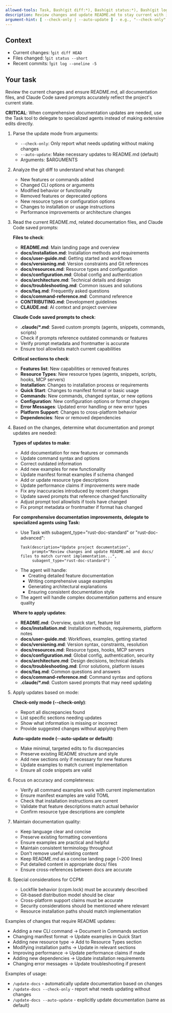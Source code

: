 ```yaml
---
allowed-tools: Task, Bash(git diff:*), Bash(git status:*), Bash(git log:*), Bash(git show:*), Bash(cargo:*), Read, Write, Edit, MultiEdit, Glob, Grep, TodoWrite, WebSearch, WebFetch
description: Review changes and update README.md to stay current with implementation
argument-hint: [ --check-only | --auto-update ] - e.g., "--check-only" to only report needed updates
---
```


## Context

- Current changes: !`git diff HEAD`
- Files changed: !`git status --short`
- Recent commits: !`git log --oneline -5`

## Your task

Review the current changes and ensure README.md, all documentation files, and Claude Code saved prompts accurately reflect the project's current state.

**CRITICAL**: When comprehensive documentation updates are needed, use the Task tool to delegate to specialized agents instead of making extensive edits directly.

1. Parse the update mode from arguments:
   - `--check-only`: Only report what needs updating without making changes
   - `--auto-update`: Make necessary updates to README.md (default)
   - Arguments: $ARGUMENTS

2. Analyze the git diff to understand what has changed:
   - New features or commands added
   - Changed CLI options or arguments
   - Modified behavior or functionality
   - Removed features or deprecated options
   - New resource types or configuration options
   - Changes to installation or usage instructions
   - Performance improvements or architecture changes

3. Read the current README.md, related documentation files, and Claude Code saved prompts:

   **Files to check**:
   - **README.md**: Main landing page and overview
   - **docs/installation.md**: Installation methods and requirements
   - **docs/user-guide.md**: Getting started and workflows
   - **docs/versioning.md**: Version constraints and Git references
   - **docs/resources.md**: Resource types and configuration
   - **docs/configuration.md**: Global config and authentication
   - **docs/architecture.md**: Technical details and design
   - **docs/troubleshooting.md**: Common issues and solutions
   - **docs/faq.md**: Frequently asked questions
   - **docs/command-reference.md**: Command reference
   - **CONTRIBUTING.md**: Development guidelines
   - **CLAUDE.md**: AI context and project overview

   **Claude Code saved prompts to check**:
   - **.claude/*.md**: Saved custom prompts (agents, snippets, commands, scripts)
   - Check if prompts reference outdated commands or features
   - Verify prompt metadata and frontmatter is accurate
   - Ensure tool allowlists match current capabilities

   **Critical sections to check**:
   - **Features list**: New capabilities or removed features
   - **Resource Types**: New resource types (agents, snippets, scripts, hooks, MCP servers)
   - **Installation**: Changes to installation process or requirements
   - **Quick Start**: Changes to manifest format or basic usage
   - **Commands**: New commands, changed syntax, or new options
   - **Configuration**: New configuration options or format changes
   - **Error Messages**: Updated error handling or new error types
   - **Platform Support**: Changes to cross-platform behavior
   - **Dependencies**: New or removed dependencies

4. Based on the changes, determine what documentation and prompt updates are needed:

   **Types of updates to make**:
   - Add documentation for new features or commands
   - Update command syntax and options
   - Correct outdated information
   - Add new examples for new functionality
   - Update manifest format examples if schema changed
   - Add or update resource type descriptions
   - Update performance claims if improvements were made
   - Fix any inaccuracies introduced by recent changes
   - Update saved prompts that reference changed functionality
   - Adjust prompt tool allowlists if tools have changed
   - Fix prompt metadata or frontmatter if format has changed
   
   **For comprehensive documentation improvements, delegate to specialized agents using Task:**
   - Use Task with subagent_type="rust-doc-standard" or "rust-doc-advanced":
     ```
     Task(description="Update project documentation",
          prompt="Review changes and update README.md and docs/ files to match current implementation...",
          subagent_type="rust-doc-standard")
     ```
   - The agent will handle:
     * Creating detailed feature documentation
     * Writing comprehensive usage examples
     * Generating architectural explanations
     * Ensuring consistent documentation style
   - The agent will handle complex documentation patterns and ensure quality
   
   **Where to apply updates**:
   - **README.md**: Overview, quick start, feature list
   - **docs/installation.md**: Installation methods, requirements, platform notes
   - **docs/user-guide.md**: Workflows, examples, getting started
   - **docs/versioning.md**: Version syntax, constraints, resolution
   - **docs/resources.md**: Resource types, hooks, MCP servers
   - **docs/configuration.md**: Global config, authentication, security
   - **docs/architecture.md**: Design decisions, technical details
   - **docs/troubleshooting.md**: Error solutions, platform issues
   - **docs/faq.md**: Common questions and answers
   - **docs/command-reference.md**: Command syntax and options
   - **.claude/*.md**: Custom saved prompts that may need updating

5. Apply updates based on mode:

   **Check-only mode (--check-only)**:
   - Report all discrepancies found
   - List specific sections needing updates
   - Show what information is missing or incorrect
   - Provide suggested changes without applying them

   **Auto-update mode (--auto-update or default)**:
   - Make minimal, targeted edits to fix discrepancies
   - Preserve existing README structure and style
   - Add new sections only if necessary for new features
   - Update examples to match current implementation
   - Ensure all code snippets are valid

6. Focus on accuracy and completeness:
   - Verify all command examples work with current implementation
   - Ensure manifest examples are valid TOML
   - Check that installation instructions are current
   - Validate that feature descriptions match actual behavior
   - Confirm resource type descriptions are complete

7. Maintain documentation quality:
   - Keep language clear and concise
   - Preserve existing formatting conventions
   - Ensure examples are practical and helpful
   - Maintain consistent terminology throughout
   - Don't remove useful existing content
   - Keep README.md as a concise landing page (~200 lines)
   - Put detailed content in appropriate docs/ files
   - Ensure cross-references between docs are accurate

8. Special considerations for CCPM:
   - Lockfile behavior (ccpm.lock) must be accurately described
   - Git-based distribution model should be clear
   - Cross-platform support claims must be accurate
   - Security considerations should be mentioned where relevant
   - Resource installation paths should match implementation

Examples of changes that require README updates:
- Adding a new CLI command → Document in Commands section
- Changing manifest format → Update examples in Quick Start
- Adding new resource type → Add to Resource Types section
- Modifying installation paths → Update in relevant sections
- Improving performance → Update performance claims if made
- Adding new dependencies → Update installation requirements
- Changing error messages → Update troubleshooting if present

Examples of usage:
- `/update-docs` - automatically update documentation based on changes
- `/update-docs --check-only` - report what needs updating without changes
- `/update-docs --auto-update` - explicitly update documentation (same as default)